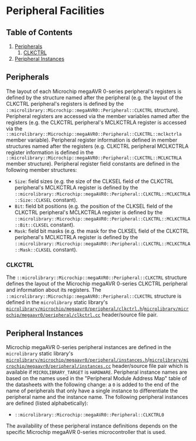# Peripheral Facilities

## Table of Contents

1. [Peripherals](#peripherals)
    1. [CLKCTRL](#clkctrl)
1. [Peripheral Instances](#peripheral-instances)

## Peripherals

The layout of each Microchip megaAVR 0-series peripheral's registers is defined by the
structure named after the peripheral (e.g. the layout of the CLKCTRL peripheral's
registers is defined by the `::microlibrary::Microchip::megaAVR0::Peripheral::CLKCTRL`
structure).
Peripheral registers are accessed via the member variables named after the registers (e.g.
the CLKCTRL peripheral's MCLKCTRLA register is accessed via the
`::microlibrary::Microchip::megaAVR0::Peripheral::CLKCTRL::mclkctrla` member variable).
Peripheral register information is defined in member structures named after the registers
(e.g. CLKCTRL peripheral MCLKCTRLA register information is defined in the
`::microlibrary::Microchip::megaAVR0::Peripheral::CLKCTRL::MCLKCTRLA` member structure).
Peripheral register field constants are defined in the following member structures:
- `Size`: field sizes (e.g. the size of the CLKSEL field of the CLKCTRL peripheral's
  MCLKCTRLA register is defined by the
  `::microlibrary::Microchip::megaAVR0::Peripheral::CLKCTRL::MCLKCTRLA::Size::CLKSEL`
  constant).
- `Bit`: field bit positions (e.g. the position of the CLKSEL field of the CLKCTRL
  peripheral's MCLKCTRLA register is defined by the
  `::microlibrary::Microchip::megaAVR0::Peripheral::CLKCTRL::MCLKCTRLA::Bit::CLKSEL`
  constant).
- `Mask`: field bit masks (e.g. the mask for the CLKSEL field of the CLKCTRL peripheral's
  MCLKCTRLA register is defined by the
  `::microlibrary::Microchip::megaAVR0::Peripheral::CLKCTRL::MCLKCTRLA::Mask::CLKSEL`
  constant).

### CLKCTRL

The `::microlibrary::Microchip::megaAVR0::Peripheral::CLKCTRL` structure defines the
layout of the Microchip megaAVR 0-series CLKCTRL peripheral and information about its
registers.
The `::microlibrary::Microchip::megaAVR0::Peripheral::CLKCTRL` structure is defined in the
`microlibrary` static library's
[`microlibrary/microchip/megaavr0/peripheral/clkctrl.h`](https://github.com/apcountryman/microlibrary/blob/main/libraries/microlibrary/MICROCHIP_MEGAAVR0/ANY/include/microlibrary/microchip/megaavr0/peripheral/clkctrl.h)/[`microlibrary/microchip/megaavr0/peripheral/clkctrl.cc`](https://github.com/apcountryman/microlibrary/blob/main/libraries/microlibrary/MICROCHIP_MEGAAVR0/ANY/source/microlibrary/microchip/megaavr0/peripheral/clkctrl.cc)
header/source file pair.

## Peripheral Instances

Microchip megaAVR 0-series peripheral instances are defined in the `microlibrary` static
library's
[`microlibrary/microchip/megaavr0/peripheral/instances.h`](https://github.com/apcountryman/microlibrary/blob/main/libraries/microlibrary/MICROCHIP_MEGAAVR0/HARDWARE/include/microlibrary/microchip/megaavr0/peripheral/instances.h)/[`microlibrary/microchip/megaavr0/peripheral/instances.cc`](https://github.com/apcountryman/microlibrary/blob/main/libraries/microlibrary/MICROCHIP_MEGAAVR0/HARDWARE/source/microlibrary/microchip/megaavr0/peripheral/instances.cc)
header/source file pair which is available if `MICROLIBRARY_TARGET` is `HARDWARE`.
Peripheral instance names are based on the names used in the "Peripheral Module Address
Map" table of the datasheets with the following change: a `0` is added to the end of the
name of peripherals that only have a single instance to differentiate the peripheral name
and the instance name.
The following peripheral instances are defined (listed alphabetically):
- `::microlibrary::Microchip::megaAVR0::Peripheral::CLKCTRL0`

The availability of these peripheral instance definitions depends on the specific
Microchip megaAVR 0-series microcontroller that is used.
